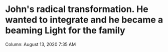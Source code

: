 # John's radical transformation. He wanted to integrate and he became a beaming Light for the family

Column: August 13, 2020 7:35 AM